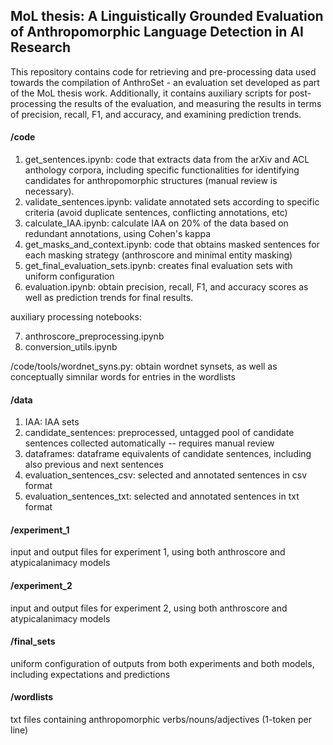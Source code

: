 ## MoL thesis: A Linguistically Grounded Evaluation of Anthropomorphic Language Detection in AI Research

This repository contains code for retrieving and pre-processing data used towards the compilation of AnthroSet - an evaluation set developed as part of the MoL thesis work. 
Additionally, it contains auxiliary scripts for post-processing the results of the evaluation, and measuring the results in terms of precision, recall, F1, and accuracy, and examining prediction trends.

#### /code

1. get_sentences.ipynb: code that extracts data from the arXiv and ACL anthology corpora, including specific functionalities for identifying candidates for anthropomorphic structures (manual review is necessary).
2. validate_sentences.ipynb: validate annotated sets according to specific criteria (avoid duplicate sentences, conflicting annotations, etc)
3. calculate_IAA.ipynb: calculate IAA on 20% of the data based on redundant annotations, using Cohen's kappa
4. get_masks_and_context.ipynb: code that obtains masked sentences for each masking strategy (anthroscore and minimal entity masking)
5. get_final_evaluation_sets.ipynb: creates final evaluation sets with uniform configuration
6. evaluation.ipynb: obtain precision, recall, F1, and accuracy scores as well as prediction trends for final results.

auxiliary processing notebooks:

7. anthroscore_preprocessing.ipynb
8. conversion_utils.ipynb

/code/tools/wordnet_syns.py: obtain wordnet synsets, as well as conceptually simnilar words for entries in the wordlists

#### /data

1. IAA: IAA sets
2. candidate_sentences: preprocessed, untagged pool of candidate sentences collected automatically -- requires manual review
3. dataframes: dataframe equivalents of candidate sentences, including also previous and next sentences
4. evaluation_sentences_csv: selected and annotated sentences in csv format
5. evaluation_sentences_txt: selected and annotated sentences in txt format

#### /experiment_1
input and output files for experiment 1, using both anthroscore and atypicalanimacy models

#### /experiment_2
input and output files for experiment 2, using both anthroscore and atypicalanimacy models

#### /final_sets
uniform configuration of outputs from both experiments and both models, including expectations and predictions

#### /wordlists
txt files containing anthropomorphic verbs/nouns/adjectives (1-token per line)
